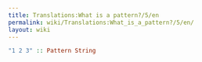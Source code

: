 ```yaml
---
title: Translations:What is a pattern?/5/en
permalink: wiki/Translations:What_is_a_pattern?/5/en/
layout: wiki
---
```


``` Haskell
"1 2 3" :: Pattern String
```
